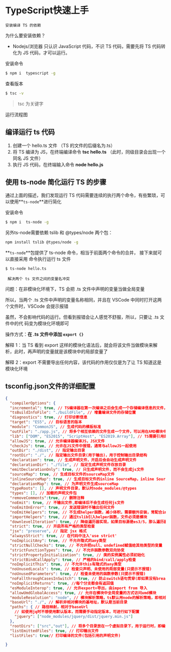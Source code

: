 #  TypeScript快速上手

`安装编译 TS 的依赖`

为什么要安装依赖？

- Nodejs/浏览器 只认识 JavaScript 代码，不识 TS 代码，需要先将 TS 代码转化为 JS 代码，才可以运行。

安装命令

```bash
$ npm i  typescript -g
```

查看版本

```bash
$ tsc -v
```

> tsc 为关键字

运行流程图

<!-- 图片暂时移除 -->

## 编译运行 ts 代码

1. 创建一个 hello.ts 文件 （TS 的文件的后缀名为.ts）
2. 将 TS 编译为 JS，在终端编译命令 **tsc hello.ts** （此时，同级目录会出现一个同名 JS 文件）
3. 执行 JS 代码，在终端输入命令 **node hello.js**

<!-- 图片暂时移除 -->

## 使用 ts-node 简化运行 TS 的步骤

通过上面的描述，我们发现运行 TS 代码需要连续的执行两个命令，有些繁琐，可以使用**`ts-node`**进行简化

安装命令

```bash
$ npm i  ts-node -g
```

另外ts-node需要依赖 tslib 和 @types/node 两个包：

```bash
npm install tslib @types/node -g
```

**`ts-node`**包提供了 ts-node 命令，相当于前面两个命令的合并， 接下来就可以直接采用 命令执行运行 ts 文件

```bash
$ ts-node hello.ts
```



` 解决两个 ts 文件之间的变量名冲突`

问题：在非模块化环境下，TS 会把 .ts 文件中声明的变量当做全局变量

所以，当两个 .ts 文件中声明的变量名称相同，并且在 VSCode 中同时打开这两个文件时，VSCode 会提示报错

虽然，不会影响代码的运行。但看到报错会让人感觉不舒服，所以，只要让 .ts 文件中的代 码变为模块化环境即可

操作方式：**在 .ts 文件中添加 `export {}`**

解释 1：当 TS 看到 export 这样的模块化语法后，就会将该文件当做模块来解析，此时，再声明的变量就是该模块中的局部变量了

解释 2：export 不需要导出任何内容，该代码的作用仅仅是为了让 TS 知道这是模块化环境 

## tsconfig.json文件的详细配置

```json
{
  "compilerOptions": {
  "incremental": true, // TS编译器在第一次编译之后会生成一个存储编译信息的文件，第二次编译会在第一次的基础上进行增量编译，可以提高编译的速度
  "tsBuildInfoFile": "./buildFile", // 增量编译文件的存储位置
  "diagnostics": true, // 打印诊断信息 
  "target": "ES5", // 目标语言的版本
  "module": "CommonJS", // 生成代码的模板标准
  "outFile": "./app.js", // 将多个相互依赖的文件生成一个文件，可以用在AMD模块中，即开启时应设置"module": "AMD",
  "lib": ["DOM", "ES2015", "ScriptHost", "ES2019.Array"], // TS需要引用的库，即声明文件，es5 默认引用dom、es5、scripthost,如需要使用es的高级版本特性，通常都需要配置，如es8的数组新特性需要引入"ES2019.Array",
  "allowJS": true, // 允许编译器编译JS，JSX文件
  "checkJs": true, // 允许在JS文件中报错，通常与allowJS一起使用
  "outDir": "./dist", // 指定输出目录
  "rootDir": "./", // 指定输出文件目录(用于输出)，用于控制输出目录结构
  "declaration": true, // 生成声明文件，开启后会自动生成声明文件
  "declarationDir": "./file", // 指定生成声明文件存放目录
  "emitDeclarationOnly": true, // 只生成声明文件，而不会生成js文件
  "sourceMap": true, // 生成目标文件的sourceMap文件
  "inlineSourceMap": true, // 生成目标文件的inline SourceMap，inline SourceMap会包含在生成的js文件中
  "declarationMap": true, // 为声明文件生成sourceMap
  "typeRoots": [], // 声明文件目录，默认时node_modules/@types
  "types": [], // 加载的声明文件包
  "removeComments":true, // 删除注释 
  "noEmit": true, // 不输出文件,即编译后不会生成任何js文件
  "noEmitOnError": true, // 发送错误时不输出任何文件
  "noEmitHelpers": true, // 不生成helper函数，减小体积，需要额外安装，常配合importHelpers一起使用
  "importHelpers": true, // 通过tslib引入helper函数，文件必须是模块
  "downlevelIteration": true, // 降级遍历器实现，如果目标源是es3/5，那么遍历器会有降级的实现
  "strict": true, // 开启所有严格的类型检查
  "jsx": "preserve", // 指定 jsx 格式
  "alwaysStrict": true, // 在代码中注入'use strict'
  "noImplicitAny": true, // 不允许隐式的any类型
  "strictNullChecks": true, // 不允许把null、undefined赋值给其他类型的变量
  "strictFunctionTypes": true, // 不允许函数参数双向协变
  "strictPropertyInitialization": true, // 类的实例属性必须初始化
  "strictBindCallApply": true, // 严格的bind/call/apply检查
  "noImplicitThis": true, // 不允许this有隐式的any类型
  "noUnusedLocals": true, // 检查只声明、未使用的局部变量(只提示不报错)
  "noUnusedParameters": true, // 检查未使用的函数参数(只提示不报错)
  "noFallthroughCasesInSwitch": true, // 防止switch语句贯穿(即如果没有break语句后面不会执行)
  "noImplicitReturns": true, //每个分支都会有返回值
  "esModuleInterop": true, // 允许export=导出，由import from 导入
  "allowUmdGlobalAccess": true, // 允许在模块中全局变量的方式访问umd模块
  "moduleResolution": "node", // 模块解析策略，ts默认用node的解析策略，即相对的方式导入
  "baseUrl": "./", // 解析非相对模块的基地址，默认是当前目录
  "paths": { // 路径映射，相对于baseUrl
    // 如使用jq时不想使用默认版本，而需要手动指定版本，可进行如下配置
    "jquery": ["node_modules/jquery/dist/jquery.min.js"]
  },
  "rootDirs": ["src","out"], // 将多个目录放在一个虚拟目录下，用于运行时，即编译后引入文件的位置可能发生变化，这也设置可以虚拟src和out在同一个目录下，不用再去改变路径也不会报错
  "listEmittedFiles": true, // 打印输出文件
  "listFiles": true// 打印编译的文件(包括引用的声明文件)

}
```

